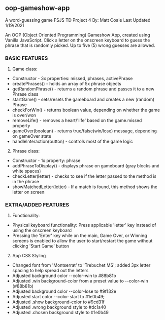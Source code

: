## oop-gameshow-app
A word-guessing game
FSJS TD Project 4
By: Matt Coale
Last Updated 1/19/2021

An OOP (Object Oriented Programming) Gameshow App, created using Vanilla JavaScript.
Click a letter on the onscreen keyboard to guess the phrase that is randomly picked.
Up to five (5) wrong guesses are allowed.

### BASIC FEATURES
1. Game class:
- Constructor - 3x properties: missed, phrases, activePhrase
- createPhrases() - holds an array of 5x phrase objects
- getRandomPhrase() - returns a random phrase and passes it to a new Phrase class
- startGame() - sets/resets the gameboard and creates a new (random) Phrase
- checkForWin() - returns boolean value, depending on whether the game is over/won
- removeLife() - removes a heart/'life' based on the game.missed property
- gameOver(boolean) - returns true/false(win/lose) message, depending on gameOver state
- handleInteraction(button) - controls most of the game logic
2. Phrase class:
- Constructor - 1x property: phrase
- addPhraseToDisplay() - displays phrase on gameboard (gray blocks and white spaces)
- checkLetter(letter) - checks to see if the letter passed to the method is in the phrase
- showMatchedLetter(letter) - If a match is found, this method shows the letter on screen

### EXTRA/ADDED FEATURES
1. Functionality:
- Physical keyboard functionality: Press applicable 'letter' key instead of using the onscreen keyboard
- Pressing the 'Enter' key while on the main, Game Over, or Winning screens is enabled to allow the user to start/restart the game without clicking 'Start Game' button
2. App CSS Styling
- Changed font from 'Montserrat' to 'Trebuchet MS'; added 3px letter spacing to help spread out the letters
- Adjusted background color --color-win to #88b81b
- Adjusted .win background-color from a preset value to --color-win (#88b81b)
- Adjusted background color --color-lose to #9f132e
- Adjusted start color --color-start to #1e0b49;
- Adjusted .show background-color to #9cd31f
- Adjusted .wrong background style to #dc1a40
- Adjusted .chosen background style to #1e0b49
